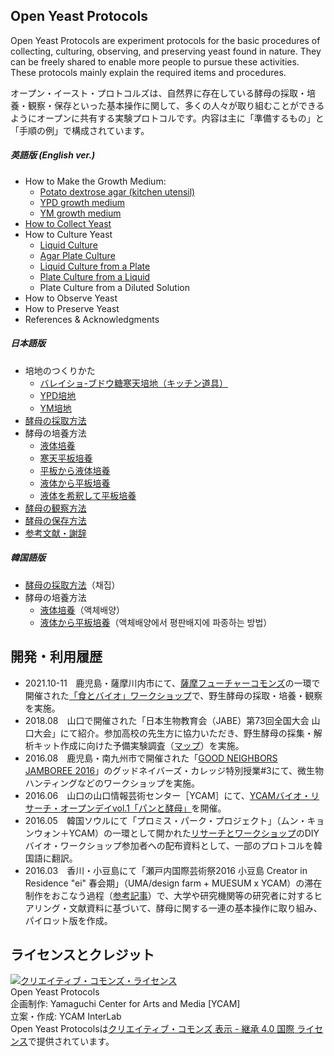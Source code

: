 ## Open Yeast Protocols
Open Yeast Protocols are experiment protocols for the basic procedures of collecting, culturing, observing, and preserving yeast found in nature. They can be freely shared to enable more people to pursue these activities. These protocols mainly explain the required items and procedures.
  
オープン・イースト・プロトコルズは、自然界に存在している酵母の採取・培養・観察・保存といった基本操作に関して、多くの人々が取り組むことができるようにオープンに共有する実験プロトコルです。内容は主に「準備するもの」と「手順の例」で構成されています。  

##### 英語版 (English ver.) 
- How to Make the Growth Medium: 
  - [Potato dextrose agar (kitchen utensil)](en/PDAmedium_kitchen_en.md)
  - [YPD growth medium](en/YPDmedium_en.md)
  - [YM growth medium](en/YMmedium_en.md)
- [How to Collect Yeast](en/hunt_en.md)
- How to Culture Yeast
  - [Liquid Culture](en/liquidculture_en.md)
  - [Agar Plate Culture](en/plateculture_en.md)
  - [Liquid Culture from a Plate](en/plate2liquid_en.md)
  - [Plate Culture from a Liquid](en/liquid2plate_en.md)
  - Plate Culture from a Diluted Solution
- How to Observe Yeast
- How to Preserve Yeast
- References & Acknowledgments

##### 日本語版  
- 培地のつくりかた 
  - [バレイショ-ブドウ糖寒天培地（キッチン道具）](jp/PDAmedium_kitchen.md)
  - [YPD培地](jp/YPDmedium.md) 
  - [YM培地](jp/YMmedium.md)  
- [酵母の採取方法](jp/hunt.md)  
- 酵母の培養方法 
  - [液体培養](jp/liquidculture.md)
  - [寒天平板培養](jp/plateculture.md)
  - [平板から液体培養](jp/plate2liquid.md)
  - [液体から平板培養](jp/liquid2plate.md)
  - [液体を希釈して平板培養](jp/liquiddilution2plate.md)  
- [酵母の観察方法](jp/observe.md)
- [酵母の保存方法](jp/stock.md)
- [参考文献・謝辞](jp/references.md)

##### 韓国語版
- [酵母の採取方法](kr/hunt_kr.md)（채집）  
- 酵母の培養方法 
  - [液体培養](kr/liquidculture_kr.md)（액체배양）
  - [液体から平板培養](kr/liquid2plate_kr.md)（액체배양에서 평판배지에 파종하는 방법）


## 開発・利用履歴
- 2021.10-11　鹿児島・薩摩川内市にて、[薩摩フューチャーコモンズ](https://kigyo-satsumasendai.jp/sfc/)の一環で開催された[「食とバイオ」ワークショップ](http://www.city.satsumasendai.lg.jp/www/contents/1630476742913/index.html)で、野生酵母の採取・培養・観察を実施。
- 2018.08　山口で開催された「日本生物教育会（JABE）第73回全国大会 山口大会」にて紹介。参加高校の先生方に協力いただき、野生酵母の採集・解析キット作成に向けた予備実験調査（[マップ](https://www.google.com/maps/d/u/1/edit?mid=1jAaTy_FYrJweN7rdK8IP0za3kzfQYVFp&usp=sharing)）を実施。
- 2016.08　鹿児島・南九州市で開催された「[GOOD NEIGHBORS JAMBOREE 2016](http://goodneighborsjamboree.com/2016/)」のグッドネイバーズ・カレッジ特別授業#3にて、微生物ハンティングなどのワークショップを実施。
- 2016.06　山口の山口情報芸術センター［YCAM］にて、[YCAMバイオ・リサーチ・オープンデイvol.1「パンと酵母」](https://www.ycam.jp/events/2016/ycam-bio-research-open-day-vol1/)を開催。
- 2016.05　韓国ソウルにて「プロミス・パーク・プロジェクト」（ムン・キョンウォン＋YCAM）の一環として開かれた[リサーチとワークショップ](https://promise-park.ycam.jp/ja/research-workshop-and-fieldwork/)のDIYバイオ・ワークショップ参加者への配布資料として、一部のプロトコルを韓国語に翻訳。
- 2016.03　香川・小豆島にて「瀬戸内国際芸術祭2016 小豆島 Creator in Residence "ei" 春会期」（UMA/design farm + MUESUM x YCAM）の滞在制作をおこなう過程（[参考記事](https://www.nettam.jp/column/future-life-expression/2/)）で、大学や研究機関等の研究者に対するヒアリング・文献資料に基づいて、酵母に関する一連の基本操作に取り組み、パイロット版を作成。

## ライセンスとクレジット
<a href="http://creativecommons.org/licenses/by-sa/4.0/" rel="license"><img style="border-width: 0;" alt="クリエイティブ・コモンズ・ライセンス" src="http://i.creativecommons.org/l/by-sa/4.0/80x15.png" /></a>
<br /> 
Open Yeast Protocols  
企画制作: Yamaguchi Center for Arts and Media [YCAM]<br />
立案・作成: YCAM InterLab<br />
Open Yeast Protocolsは<a href="http://creativecommons.org/licenses/by-sa/4.0/" rel="license">クリエイティブ・コモンズ 表示 - 継承 4.0 国際 ライセンス</a>で提供されています。
